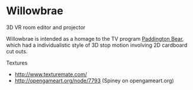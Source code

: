 # Willowbrae

3D VR room editor and projector

Willowbrae is intended as a homage to the TV program [Paddington Bear](https://en.wikipedia.org/wiki/Paddington_(1975_TV_series)), which had a individualistic style of 3D stop motion involving 2D cardboard cut outs.

Textures

 * http://www.texturemate.com/
 * http://opengameart.org/node/7793 
  (Spiney on opengameart.org)
